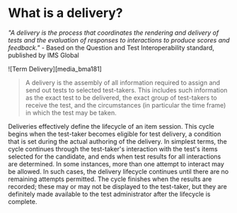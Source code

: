 # What is a delivery?


*"A delivery is the process that coordinates the rendering and delivery of tests and the evaluation of responses to interactions to produce scores and feedback."* - Based on the Question and Test Interoperability standard, published by IMS Global

![Term Delivery][media_bma181]

>A delivery is the assembly of all information required to assign and send out tests to selected test-takers. This includes such information as the exact test to be delivered, the exact group of test-takers to receive the test, and the circumstances (in particular the time frame) in which the test may be taken.

Deliveries effectively define the lifecycle of an item session. This cycle begins when the test-taker becomes eligible for test delivery, a condition that is set during the actual authoring of the delivery. In simplest terms, the cycle continues through the test-taker's interaction with the test's items selected for the candidate, and ends when test results for all interactions are determined. In some instances, more than one attempt to interact may be allowed. In such cases, the delivery lifecycle continues until there are no remaining attempts permitted. The cycle finishes when the results are recorded; these may or may not be displayed to the test-taker, but they are definitely made available to the test administrator after the lifecycle is complete.
